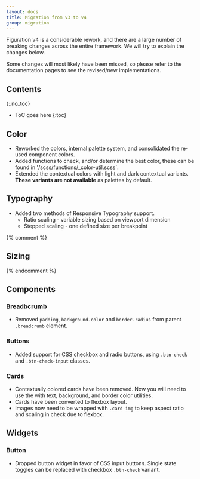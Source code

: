 ```yaml
---
layout: docs
title: Migration from v3 to v4
group: migration
---
```


Figuration v4 is a considerable rework, and there are a large number of breaking changes across the entire framework.  We will try to explain the changes below.

Some changes will most likely have been missed, so please refer to the documentation pages to see the revised/new implementations.


## Contents
{:.no_toc}

* ToC goes here
{:toc}

## Color
- Reworked the colors, internal palette system, and consolidated the re-used component colors.
- Added functions to check, and/or determine the best color, these can be found in '/scss/functions/_color-util.scss`.
- Extended the contextual colors with light and dark contextual variants.  **These variants are not available** as palettes by default.

## Typography
- Added two methods of Responsive Typography support.
  - Ratio scaling - variable sizing based on viewport dimension
  - Stepped scaling - one defined size per breakpoint

{% comment %}
## Sizing
{% endcomment %}

## Components

### Breadbcrumb
- Removed `padding`, `background-color` and `border-radius` from parent `.breadcrumb` element.

### Buttons
- Added support for CSS checkbox and radio buttons, using `.btn-check` and `.btn-check-input` classes.

### Cards
- Contextually colored cards have been removed. Now you will need to use the with text, background, and border color utilities.
- Cards have been converted to flexbox layout.
- Images now need to be wrapped with `.card-img` to keep aspect ratio and scaling in check due to flexbox.

## Widgets

### Button
- Dropped button widget in favor of CSS input buttons.  Single state toggles can be replaced with checkbox `.btn-check` variant.